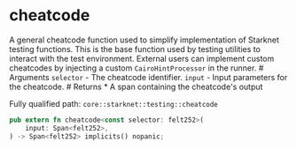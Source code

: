 # cheatcode

A general cheatcode function used to simplify implementation of Starknet testing functions.  This is the base function used by testing utilities to interact with the test environment. External users can implement custom cheatcodes by injecting a custom `CairoHintProcessor` in the runner.  # Arguments  `selector` - The cheatcode identifier. `input` - Input parameters for the cheatcode.  # Returns  * A span containing the cheatcode's output

Fully qualified path: `core::starknet::testing::cheatcode`

```rust
pub extern fn cheatcode<const selector: felt252>(
    input: Span<felt252>,
) -> Span<felt252> implicits() nopanic;
```

